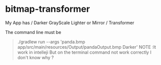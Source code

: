 # bitmap-transformer

My App has / Darker GrayScale Lighter or Mirror / Transformer  

The command line must be  
> ./gradlew run --args 'panda.bmp app/src/main/resources/Output/pandaOutput.bmp Darker'
NOTE :It work in  intelleji  But on the terminal command not work correctly I don't know why ?